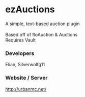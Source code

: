 # ezAuctions
A simple, text-based auction plugin <br> <br>
Based off of floAuction & Auctions <br>
Requires Vault

### Developers
Elian, Silverwolfg11

### Website / Server
http://urbanmc.net/
